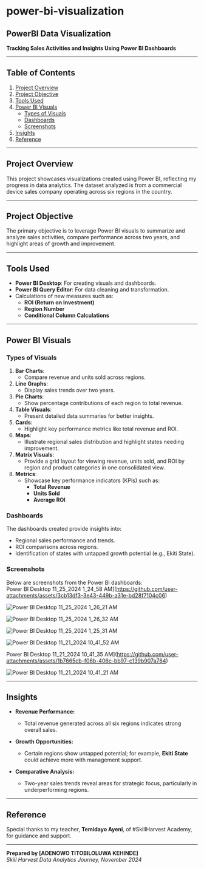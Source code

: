 # power-bi-visualization
## PowerBI Data Visualization  
**Tracking Sales Activities and Insights Using Power BI Dashboards**

---

## Table of Contents  
1. [Project Overview](#project-overview)  
2. [Project Objective](#project-objective)  
3. [Tools Used](#tools-used)  
4. [Power BI Visuals](#power-bi-visuals)  
    - [Types of Visuals](#types-of-visuals)  
    - [Dashboards](#dashboards)  
    - [Screenshots](#screenshots)  
5. [Insights](#insights)  
6. [Reference](#reference)  

---

## Project Overview  
This project showcases visualizations created using Power BI, reflecting my progress in data analytics. The dataset analyzed is from a commercial device sales company operating across six regions in the country.  

---

## Project Objective  
The primary objective is to leverage Power BI visuals to summarize and analyze sales activities, compare performance across two years, and highlight areas of growth and improvement.  

---

## Tools Used  
- **Power BI Desktop**: For creating visuals and dashboards.  
- **Power BI Query Editor**: For data cleaning and transformation.  
- Calculations of new measures such as:  
  - **ROI (Return on Investment)**  
  - **Region Number**  
  - **Conditional Column Calculations**  

---

## Power BI Visuals  

### Types of Visuals  
1. **Bar Charts**:  
   - Compare revenue and units sold across regions.  
2. **Line Graphs**:  
   - Display sales trends over two years.  
3. **Pie Charts**:  
   - Show percentage contributions of each region to total revenue.  
4. **Table Visuals**:  
   - Present detailed data summaries for better insights.  
5. **Cards**:  
   - Highlight key performance metrics like total revenue and ROI.  
6. **Maps**:  
   - Illustrate regional sales distribution and highlight states needing improvement.  
7. **Matrix Visuals**:  
   - Provide a grid layout for viewing revenue, units sold, and ROI by region and product categories in one consolidated view.  
8. **Metrics**:  
   - Showcase key performance indicators (KPIs) such as:  
     - **Total Revenue**  
     - **Units Sold**  
     - **Average ROI**  

### Dashboards  
The dashboards created provide insights into:  
- Regional sales performance and trends.  
- ROI comparisons across regions.  
- Identification of states with untapped growth potential (e.g., Ekiti State).  

### Screenshots  
Below are screenshots from the Power BI dashboards:  
Power BI Desktop 11_25_2024 1_24_58 AM](https://github.com/user-attachments/assets/3cb13df3-3e43-449b-a31e-bd28f7104c06)

![Power BI Desktop 11_25_2024 1_26_21 AM](https://github.com/user-attachments/assets/42038f74-c903-4968-ab51-be554e46ae00)

![Power BI Desktop 11_25_2024 1_26_32 AM](https://github.com/user-attachments/assets/11c87f4b-e61c-43ea-9147-a9f2e27f3c58)

 ![Power BI Desktop 11_25_2024 1_25_31 AM](https://github.com/user-attachments/assets/53852fcb-71ea-4407-b7c2-5fcd163f95c8)

![Power BI Desktop 11_21_2024 10_41_52 AM](https://github.com/user-attachments/assets/b9ab7b5c-958f-4e5d-a011-70e57ccb112b)

Power BI Desktop 11_21_2024 10_41_35 AM](https://github.com/user-attachments/assets/1b7665cb-f06b-406c-bb97-c139b907a784)

![Power BI Desktop 11_21_2024 10_41_21 AM](https://github.com/user-attachments/assets/550be592-4b93-4ded-b50e-1c6415cac11e)

---

## Insights  
- **Revenue Performance:**  
  - Total revenue generated across all six regions indicates strong overall sales.  

- **Growth Opportunities:**  
  - Certain regions show untapped potential; for example, **Ekiti State** could achieve more with management support.  

- **Comparative Analysis:**  
  - Two-year sales trends reveal areas for strategic focus, particularly in underperforming regions.  

---

## Reference  
Special thanks to my teacher, **Temidayo Ayeni**, of #SkillHarvest Academy, for guidance and support.  

---

**Prepared by [ADENOWO TITOBILOLUWA KEHINDE]**  
*Skill Harvest Data Analytics Journey, November 2024*  
